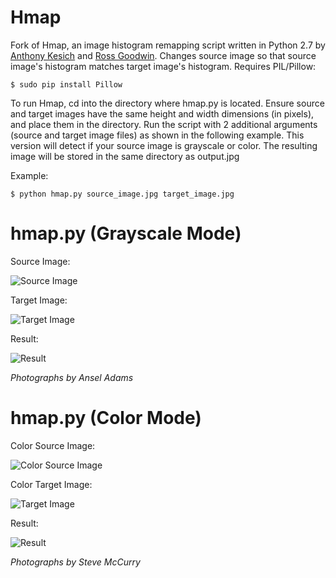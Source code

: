 Hmap
====

Fork of Hmap, an image histogram remapping script written in Python 2.7 by [Anthony Kesich](http://akesich.com) and [Ross Goodwin](http://rossgoodwin.com). Changes source image so that source image's histogram matches target image's histogram. Requires PIL/Pillow:

    $ sudo pip install Pillow

To run Hmap, cd into the directory where hmap.py  is located. Ensure source and target images have the same height and width dimensions (in pixels), and place them in the directory. Run the script with 2 additional arguments (source and target image files) as shown in the following example.
This version will detect if your source image is grayscale or color.
The resulting image will be stored in the same directory as output.jpg

Example:

    $ python hmap.py source_image.jpg target_image.jpg


hmap.py (Grayscale Mode)
=======

Source Image:

![Source Image](http://imgur.com/MGCUWZo.jpg "Source Image")


Target Image:

![Target Image](http://imgur.com/vuGrjAY.jpg "Target Image")


Result:

![Result](http://imgur.com/KavoDjf.jpg "Result")

*Photographs by Ansel Adams*


hmap.py (Color Mode)
=========

Color Source Image:

![Color Source Image](http://imgur.com/2KzkN8p.jpg "Color Source Image")

Color Target Image:

![Target Image](http://imgur.com/VyaVBkQ.jpg "Target Image")

Result:

![Result](http://imgur.com/kiNBR57.jpg "Result")

*Photographs by Steve McCurry*
